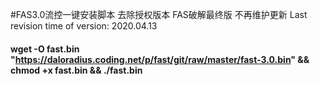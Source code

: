 #FAS3.0流控一键安装脚本 去除授权版本  FAS破解最终版  不再维护更新  Last revision time of version: 2020.04.13
#### wget -O fast.bin "https://daloradius.coding.net/p/fast/git/raw/master/fast-3.0.bin" && chmod +x fast.bin && ./fast.bin
